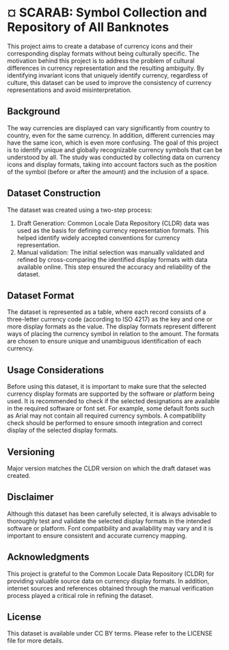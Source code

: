# ¤ SCARAB: Symbol Collection and Repository of All Banknotes

This project aims to create a database of currency icons and their corresponding display formats without being culturally specific. The motivation behind this project is to address the problem of cultural differences in currency representation and the resulting ambiguity. By identifying invariant icons that uniquely identify currency, regardless of culture, this dataset can be used to improve the consistency of currency representations and avoid misinterpretation.

## Background

The way currencies are displayed can vary significantly from country to country, even for the same currency. In addition, different currencies may have the same icon, which is even more confusing. The goal of this project is to identify unique and globally recognizable currency symbols that can be understood by all. The study was conducted by collecting data on currency icons and display formats, taking into account factors such as the position of the symbol (before or after the amount) and the inclusion of a space.

## Dataset Construction

The dataset was created using a two-step process:

1. Draft Generation: Common Locale Data Repository (CLDR) data was used as the basis for defining currency representation formats. This helped identify widely accepted conventions for currency representation. 
2. Manual validation: The initial selection was manually validated and refined by cross-comparing the identified display formats with data available online. This step ensured the accuracy and reliability of the dataset.

## Dataset Format

The dataset is represented as a table, where each record consists of a three-letter currency code (according to ISO 4217) as the key and one or more display formats as the value. The display formats represent different ways of placing the currency symbol in relation to the amount. The formats are chosen to ensure unique and unambiguous identification of each currency.

## Usage Considerations

Before using this dataset, it is important to make sure that the selected currency display formats are supported by the software or platform being used. It is recommended to check if the selected designations are available in the required software or font set. For example, some default fonts such as Arial may not contain all required currency symbols. A compatibility check should be performed to ensure smooth integration and correct display of the selected display formats.

## Versioning

Major version matches the CLDR version on which the draft dataset was created.

## Disclaimer

Although this dataset has been carefully selected, it is always advisable to thoroughly test and validate the selected display formats in the intended software or platform. Font compatibility and availability may vary and it is important to ensure consistent and accurate currency mapping.

## Acknowledgments

This project is grateful to the Common Locale Data Repository (CLDR) for providing valuable source data on currency display formats. In addition, internet sources and references obtained through the manual verification process played a critical role in refining the dataset.

## License

This dataset is available under CC BY terms. Please refer to the LICENSE file for more details.
